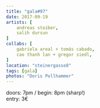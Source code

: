 ```yaml
---
title: "gala#97"
date: 2017-09-19
artists: [
    andreas stoiber,
    salih dursun
]
collabs: [
    gabriela areal + tomás cabado,
    cao thanh lan + gregor siedl,
]
location: "steinergasse8"
tags: [gala]
photos: "Doris Pollhammer"
---
```

doors: 7pm / begin: 8pm (sharp!)  
entry: 3€
